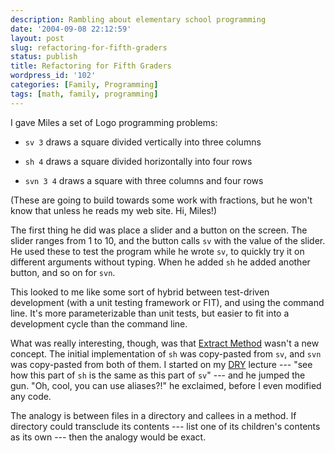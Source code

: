 ```yaml
---
description: Rambling about elementary school programming
date: '2004-09-08 22:12:59'
layout: post
slug: refactoring-for-fifth-graders
status: publish
title: Refactoring for Fifth Graders
wordpress_id: '102'
categories: [Family, Programming]
tags: [math, family, programming]
---
```


I gave Miles a set of Logo programming problems:

* `sv 3` draws a square divided vertically into three columns

* `sh 4` draws a square divided horizontally into four rows

* `svn 3 4` draws a square with three columns and four rows

(These are going to build towards some work with fractions, but he won't know that unless he reads my web site.  Hi, Miles!)

The first thing he did was place a slider and a button on the screen.  The slider ranges from 1 to 10, and the button calls `sv` with the value of the slider.  He used these to test the program while he wrote `sv`, to quickly try it on different arguments without typing.  When he added `sh` he added another button, and so on for `svn`.

This looked to me like some sort of hybrid between test-driven development (with a unit testing framework or FIT), and using the command line.  It's more parameterizable than unit tests, but easier to fit into a development cycle than the command line.

What was really interesting, though, was that [Extract Method](http://www.refactoring.com/catalog/extractMethod.html) wasn't a new concept. The initial implementation of `sh` was copy-pasted from `sv`, and `svn` was copy-pasted from both of them.  I started on my [DRY](http://c2.com/cgi/wiki?DontRepeatYourself) lecture --- "see how this part of `sh` is the same as this part of `sv`" --- and he jumped the gun.  "Oh, cool, you can use aliases?!" he exclaimed, before I even modified any code.

The analogy is between files in a directory and callees in a method.  If directory could transclude its contents --- list one of its children's contents as its own --- then the analogy would be exact.
